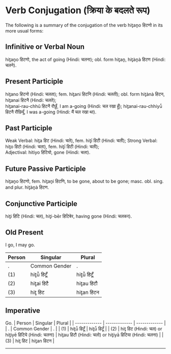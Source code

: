 # Verb Conjugation (क्रिया के बदलते रूप)
The following is a summary of the conjugation of the verb hit̥an̥o हिटणो in its more usual forms:

## Infinitive or Verbal Noun
hit̥an̥o हिटणो, the act of going (Hindi: चलना); obl. form hit̥an̥, hit̥àn̥à हिटण (Hindi: चलने).

## Present Participle
hit̥ano हिटनो (Hindi: चलता); fem. hit̥ani हिटनि (Hindi: चलती); obl. form hit̥ànà हिटन, hit̥anai हिटनै (Hindi: चलते);<br>
hit̥anai-rau-chhũ हिटनै रौछुँ, I am a-going (Hindi: चल रखा हूँ); hit̥anai-rau-chhiyū̃ हिटनै रौछियूँ, I was a-going (Hindi: मैं चल रखा था).

## Past Participle
Weak Verbal: hit̥a हिट (Hindi: चले), fem. hit̥ī हिटी (Hindi: चली); Strong Verbal: hit̥o हिटो (Hindi: चला), fem. hit̥ī हिटी (Hindi: चली);<br>
Adjectival: hitiyo हिटियो, gone (Hindi: चला).

## Future Passive Participle
hit̥an̥o हिटणो, fem. hit̥an̥i हिटणि, to be gone, about to be gone; masc. obl. sing. and plur. hit̥àn̥à हिटण.

## Conjunctive Participle
hit̥i हिटि (Hindi: चल), hit̥i-bēr हिटिबेर, having gone (Hindi: चलकर).

## Old Present
I go, I may go.

| Person | Singular | Plural |
| ------------- | ------------- | ------------- |
| . | Common Gender | . |
| (1) | hit̥ū̃ हिटूँ | hit̥ū̃ हिटूँ |
| (2) | hit̥ai हिटै | hit̥au हिटौ |
| (3) | hit̥ हिट | hit̥an हिटन |

## Imperative
Go.
| Person | Singular | Plural |
| ------------- | ------------- | ------------- |
| . | Common Gender | . |
| (1) | hit̥ū̃ हिटूँ | hit̥ū̃ हिटूँ |
| (2) | hit̥ हिट (Hindi: चल) or hit̥iyē हिटिये (Hindi: चलना) | hit̥au हिटौ (Hindi: चलो) or hit̥iyā हिटिया (Hindi: चलना) |
| (3) | hit̥ हिट | hit̥an हिटन |


---